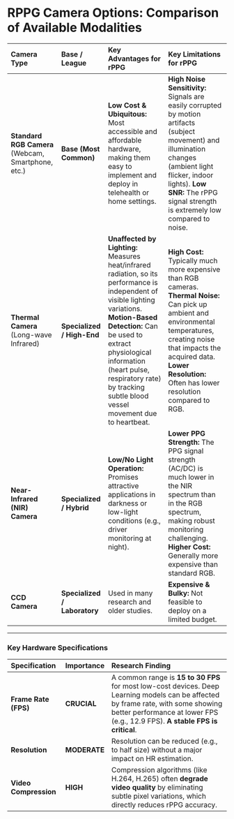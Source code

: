 # RPPG Camera Options: Comparison of Available Modalities

| Camera Type | Base / League | Key Advantages for rPPG | Key Limitations for rPPG |
| :--- | :--- | :--- | :--- |
| **Standard RGB Camera** (Webcam, Smartphone, etc.) | **Base (Most Common)** | **Low Cost & Ubiquitous:** Most accessible and affordable hardware, making them easy to implement and deploy in telehealth or home settings. | **High Noise Sensitivity:** Signals are easily corrupted by motion artifacts (subject movement) and illumination changes (ambient light flicker, indoor lights). **Low SNR:** The rPPG signal strength is extremely low compared to noise. |
| **Thermal Camera** (Long-wave Infrared) | **Specialized / High-End** | **Unaffected by Lighting:** Measures heat/infrared radiation, so its performance is independent of visible lighting variations. **Motion-Based Detection:** Can be used to extract physiological information (heart pulse, respiratory rate) by tracking subtle blood vessel movement due to heartbeat. | **High Cost:** Typically much more expensive than RGB cameras. **Thermal Noise:** Can pick up ambient and environmental temperatures, creating noise that impacts the acquired data. **Lower Resolution:** Often has lower resolution compared to RGB. |
| **Near-Infrared (NIR) Camera** | **Specialized / Hybrid** | **Low/No Light Operation:** Promises attractive applications in darkness or low-light conditions (e.g., driver monitoring at night). | **Lower PPG Strength:** The PPG signal strength (AC/DC) is much lower in the NIR spectrum than in the RGB spectrum, making robust monitoring challenging. **Higher Cost:** Generally more expensive than standard RGB. |
| **CCD Camera** | **Specialized / Laboratory** | Used in many research and older studies. | **Expensive & Bulky:** Not feasible to deploy on a limited budget. |

---

### Key Hardware Specifications

| Specification | Importance | Research Finding |
| :--- | :--- | :--- |
| **Frame Rate (FPS)** | **CRUCIAL** | A common range is **15 to 30 FPS** for most low-cost devices. Deep Learning models can be affected by frame rate, with some showing better performance at lower FPS (e.g., 12.9 FPS). **A stable FPS is critical**. |
| **Resolution** | **MODERATE** | Resolution can be reduced (e.g., to half size) without a major impact on HR estimation. |
| **Video Compression** | **HIGH** | Compression algorithms (like H.264, H.265) often **degrade video quality** by eliminating subtle pixel variations, which directly reduces rPPG accuracy. |